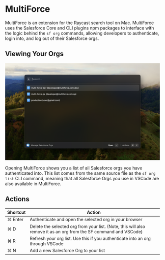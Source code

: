 # MultiForce

MultiForce is an extension for the Raycast search tool on Mac. MultiForce uses the Salesforce Core and CLI plugins npm packages to interface with the logic behind the `sf org` commands, allowing developers to authenticate, login into, and log out of their Salesforce orgs.

## Viewing Your Orgs

![screenshot](./readme_images/multi-force-1.png)

Opening MultiForce shows you a list of all Salesforce orgs you have authenticated into. This list comes from the same source file as the `sf org list` CLI command, meaning that all Salesforce Orgs you use in VSCode are also available in MultiForce.


## Actions

| Shortcut    | Action |
| -------- | ------- |
| ⌘ Enter  | Authenticate and open the selected org in your browser  |
| ⌘ D | Delete the selected org from your list. (Note, this will also remove it as an org from the SF command and VSCode)     |
| ⌘ R  | Refresh your org list. Use this if you authenticate into an org through VSCode    |
| ⌘ N | Add a new Salesforce Org to your list |
